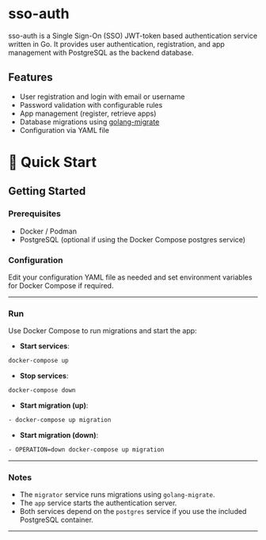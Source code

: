 # sso-auth

sso-auth is a Single Sign-On (SSO) JWT-token based authentication service written in Go. It provides user authentication, registration, and app management with PostgreSQL as the backend database.

## Features

- User registration and login with email or username
- Password validation with configurable rules
- App management (register, retrieve apps)
- Database migrations using [golang-migrate](https://github.com/golang-migrate/migrate)
- Configuration via YAML file

# 🚀 Quick Start

## Getting Started

### Prerequisites

- Docker / Podman
- PostgreSQL (optional if using the Docker Compose postgres service)

### Configuration

Edit your configuration YAML file as needed and set environment variables for Docker Compose if required.

---

### Run

Use Docker Compose to run migrations and start the app:


- **Start services**:

```bash
docker-compose up
```


- **Stop services**:

```bash
docker-compose down
```

- **Start migration (up)**:
```bash
- docker-compose up migration
```

- **Start migration (down)**:
```bash
- OPERATION=down docker-compose up migration 
```


---

### Notes

- The `migrator` service runs migrations using `golang-migrate`.
- The `app` service starts the authentication server.
- Both services depend on the `postgres` service if you use the included PostgreSQL container.

---
